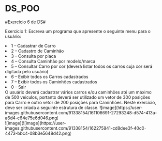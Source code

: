 # DS_POO
#Exercício 6 de DS#

Exercício 1: Escreva um programa que apresente o seguinte menu para o usuário: 
<li>1 – Cadastrar de Carro</li> 
<li>2 – Cadastro de Caminhão </li>
<li>3 – Consulta por placa </li>
<li>4 – Consulta Caminhão por modelo/marca </li>
<li>5 – Consultar Carro por cor (deverá listar todos os carros cuja cor será digitada pelo usuário) </li>
<li>6 – Exibir todos os Carros cadastrados </li>
<li>7 – Exibir todos os Caminhões cadastrados </li> 
<li>0 – Sair </li>
O usuário deverá cadastrar vários carros e/ou caminhões até um máximo de 500 veículos, portanto deverá ser utilizado um vetor de 300 posições para Carro e outro vetor de 200 posições para Caminhões. 
Neste exercício, deve ser criada a seguinte estrutura de classe.
![image](https://user-images.githubusercontent.com/91338154/161108691-27293248-d574-413a-a6d4-c64e75e6d046.png)
<br>
![image](![image](https://user-images.githubusercontent.com/91338154/162275841-cd8dee3f-40c0-4473-bbc4-08b3e5648d42.png)

